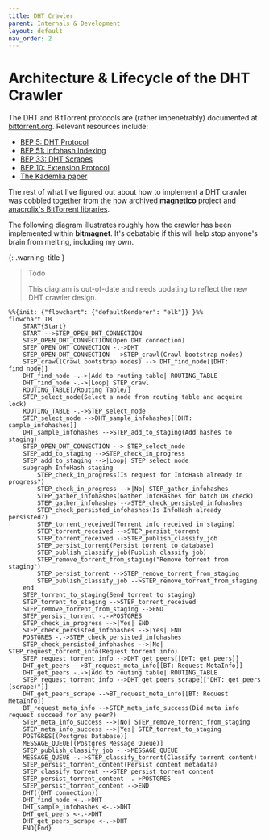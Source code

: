 ```yaml
---
title: DHT Crawler
parent: Internals & Development
layout: default
nav_order: 2
---
```


# Architecture & Lifecycle of the DHT Crawler

The DHT and BitTorrent protocols are (rather impenetrably) documented at [bittorrent.org](http://bittorrent.org/beps/bep_0000.html). Relevant resources include:

- [BEP 5: DHT Protocol](http://bittorrent.org/beps/bep_0005.html)
- [BEP 51: Infohash Indexing](https://www.bittorrent.org/beps/bep_0051.html)
- [BEP 33: DHT Scrapes](https://www.bittorrent.org/beps/bep_0033.html)
- [BEP 10: Extension Protocol](https://www.bittorrent.org/beps/bep_0010.html)
- [The Kademlia paper](https://pdos.csail.mit.edu/~petar/papers/maymounkov-kademlia-lncs.pdf)

The rest of what I've figured out about how to implement a DHT crawler was cobbled together from [the now archived **magnetico** project](https://github.com/boramalper/magnetico) and [anacrolix's BitTorrent libraries](https://github.com/anacrolix).

The following diagram illustrates roughly how the crawler has been implemented within **bitmagnet**. It's debatable if this will help stop anyone's brain from melting, including my own.

{: .warning-title }

> Todo
>
> This diagram is out-of-date and needs updating to reflect the new DHT crawler design.

```mermaid
%%{init: {"flowchart": {"defaultRenderer": "elk"}} }%%
flowchart TB
    START{Start}
    START -->STEP_OPEN_DHT_CONNECTION
    STEP_OPEN_DHT_CONNECTION(Open DHT connection)
    STEP_OPEN_DHT_CONNECTION -.->DHT
    STEP_OPEN_DHT_CONNECTION -->STEP_crawl(Crawl bootstrap nodes)
    STEP_crawl(Crawl bootstrap nodes) --> DHT_find_node[[DHT: find_node]]
    DHT_find_node -.->|Add to routing table| ROUTING_TABLE
    DHT_find_node -.->|Loop| STEP_crawl
    ROUTING_TABLE[/Routing Table/]
    STEP_select_node(Select a node from routing table and acquire lock)
    ROUTING_TABLE -.->STEP_select_node
    STEP_select_node -->DHT_sample_infohashes[[DHT: sample_infohashes]]
    DHT_sample_infohashes -->STEP_add_to_staging(Add hashes to staging)
    STEP_OPEN_DHT_CONNECTION --> STEP_select_node
    STEP_add_to_staging -->STEP_check_in_progress
    STEP_add_to_staging -->|Loop| STEP_select_node
    subgraph InfoHash staging
        STEP_check_in_progress(Is request for InfoHash already in progress?)
        STEP_check_in_progress -->|No| STEP_gather_infohashes
        STEP_gather_infohashes(Gather InfoHashes for batch DB check)
        STEP_gather_infohashes -->STEP_check_persisted_infohashes
        STEP_check_persisted_infohashes(Is InfoHash already persisted?)
        STEP_torrent_received(Torrent info received in staging)
        STEP_torrent_received -->STEP_persist_torrent
        STEP_torrent_received -->STEP_publish_classify_job
        STEP_persist_torrent(Persist torrent to database)
        STEP_publish_classify_job(Publish classify job)
        STEP_remove_torrent_from_staging("Remove torrent from staging")
        STEP_persist_torrent -->STEP_remove_torrent_from_staging
        STEP_publish_classify_job -->STEP_remove_torrent_from_staging
    end
    STEP_torrent_to_staging(Send torrent to staging)
    STEP_torrent_to_staging -->STEP_torrent_received
    STEP_remove_torrent_from_staging -->END
    STEP_persist_torrent -.->POSTGRES
    STEP_check_in_progress -->|Yes| END
    STEP_check_persisted_infohashes -->|Yes| END
    POSTGRES -.->STEP_check_persisted_infohashes
    STEP_check_persisted_infohashes -->|No| STEP_request_torrent_info(Request torrent info)
    STEP_request_torrent_info -->DHT_get_peers[[DHT: get_peers]]
    DHT_get_peers -->BT_request_meta_info[[BT: Request MetaInfo]]
    DHT_get_peers -.->|Add to routing table| ROUTING_TABLE
    STEP_request_torrent_info -->DHT_get_peers_scrape[["DHT: get_peers (scrape)"]]
    DHT_get_peers_scrape -->BT_request_meta_info[[BT: Request MetaInfo]]
    BT_request_meta_info -->STEP_meta_info_success(Did meta info request succeed for any peer?)
    STEP_meta_info_success -->|No| STEP_remove_torrent_from_staging
    STEP_meta_info_success -->|Yes| STEP_torrent_to_staging
    POSTGRES[(Postgres Database)]
    MESSAGE_QUEUE[(Postgres Message Queue)]
    STEP_publish_classify_job -.->MESSAGE_QUEUE
    MESSAGE_QUEUE -.->STEP_classify_torrent(Classify torrent content)
    STEP_persist_torrent_content(Persist content metadata)
    STEP_classify_torrent -->STEP_persist_torrent_content
    STEP_persist_torrent_content -.->POSTGRES
    STEP_persist_torrent_content -->END
    DHT((DHT connection))
    DHT_find_node <-.->DHT
    DHT_sample_infohashes <-.->DHT
    DHT_get_peers <-.->DHT
    DHT_get_peers_scrape <-.->DHT
    END{End}
```

[comment]: <> (Need to enable panning and zooming for this ridiculous diagram, let the hacking commence!)
[comment]: <> (panzoom comes from https://github.com/timmywil/panzoom)

<script src="https://unpkg.com/@panzoom/panzoom@4.5.1/dist/panzoom.min.js"></script>
<script>
const i = setInterval(() => {
    const elem = document.querySelector('.language-mermaid');
    const svgElem = elem.childNodes[0];
    if (svgElem?.tagName === 'svg') {
        clearInterval(i);
        const parentElem = elem.parentElement;
        parentElem.style.overflow = 'hidden';
        const pz = Panzoom(svgElem);
        parentElem.addEventListener('wheel', pz.zoomWithWheel);
        const grandparentElem = parentElem.parentElement;
        const zoomIn = document.createElement('button');
        zoomIn.innerText = '+';
        grandparentElem.insertBefore(zoomIn, parentElem);
        zoomIn.addEventListener('click', () => pz.zoomIn());
        const zoomOut = document.createElement('button');
        zoomOut.innerText = '-';
        grandparentElem.insertBefore(zoomOut, parentElem);
        zoomOut.addEventListener('click', () => pz.zoomOut());
        const reset = document.createElement('button');
        reset.innerText = 'Reset';
        grandparentElem.insertBefore(reset, parentElem);
        reset.addEventListener('click', () => pz.reset());
    }
}, 100)
</script>
